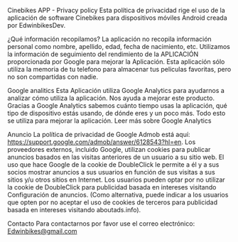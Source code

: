 Cinebikes APP - Privacy policy
Esta política de privacidad rige el uso de la aplicación de software Cinebikes para dispositivos móviles Android creada por EdwinbikesDev.

¿Qué información recopilamos?
La aplicación no recopila información personal como nombre, apellido, edad, fecha de nacimiento, etc.
Utilizamos la información de seguimiento del rendimiento de la APLICACIÓN proporcionada por Google para mejorar la Aplicación. Esta aplicación sólo utiliza la memoria de tu telefono para almacenar tus peliculas favoritas, pero no son compartidas con nadie.

Google analitics
Esta Aplicación utiliza Google Analytics para ayudarnos a analizar cómo utiliza la aplicación. Nos ayuda a mejorar este producto.
Gracias a Google Analytics sabemos cuánto tiempo usas la aplicación, qué tipo de dispositivo estás usando, de dónde eres y un poco más. Todo esto se utiliza para mejorar la aplicación.
Leer más sobre Google Analytics

Anuncio
La política de privacidad de Google Admob está aquí: https://support.google.com/admob/answer/6128543?hl=en.
Los proveedores externos, incluido Google, utilizan cookies para publicar anuncios basados ​​en las visitas anteriores de un usuario a su sitio web.
El uso que hace Google de la cookie de DoubleClick le permite a él y a sus socios mostrar anuncios a sus usuarios en función de sus visitas a sus sitios y/u otros sitios en Internet.
Los usuarios pueden optar por no utilizar la cookie de DoubleClick para publicidad basada en intereses visitando Configuración de anuncios. (Como alternativa, puede indicar a los usuarios que opten por no aceptar el uso de cookies de terceros para publicidad basada en intereses visitando aboutads.info).

Contacto
Para contactarnos por favor use el correo electrónico: Edwinbikes@gmail.com